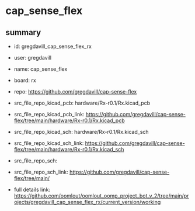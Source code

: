 # cap_sense_flex
 
## summary 
* id: gregdavill_cap_sense_flex_rx
* user: gregdavill
* name: cap_sense_flex
* board: rx
* repo: https://github.com/gregdavill/cap-sense-flex
* src_file_repo_kicad_pcb: hardware/Rx-r0.1/Rx.kicad_pcb
* src_file_repo_kicad_pcb_link: https://github.com/gregdavill/cap-sense-flex/tree/main/hardware/Rx-r0.1/Rx.kicad_pcb
* src_file_repo_kicad_sch: hardware/Rx-r0.1/Rx.kicad_sch
* src_file_repo_kicad_sch_link: https://github.com/gregdavill/cap-sense-flex/tree/main/hardware/Rx-r0.1/Rx.kicad_sch

* src_file_repo_sch: 
* src_file_repo_sch_link: https://github.com/gregdavill/cap-sense-flex/tree/main/
* full details link: https://github.com/oomlout/oomlout_oomp_project_bot_v_2/tree/main/projects/gregdavill_cap_sense_flex_rx/current_version/working  







